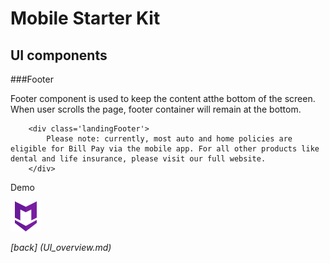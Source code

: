 Mobile Starter Kit
================================

UI components
--------------------------------

###Footer

Footer component is used to keep the content atthe bottom of the screen.
When user scrolls the page, footer container will remain at the bottom.

		<div class='landingFooter'>
			Please note: currently, most auto and home policies are eligible for Bill Pay via the mobile app. For all other products like dental and life insurance, please visit our full website. 
		</div>
		


Demo


![alt text][Demo]

[Demo]: https://github.com/adam-p/markdown-here/raw/master/src/common/images/icon48.png "Logo Title Text 2"


*[back] (UI_overview.md)*  
